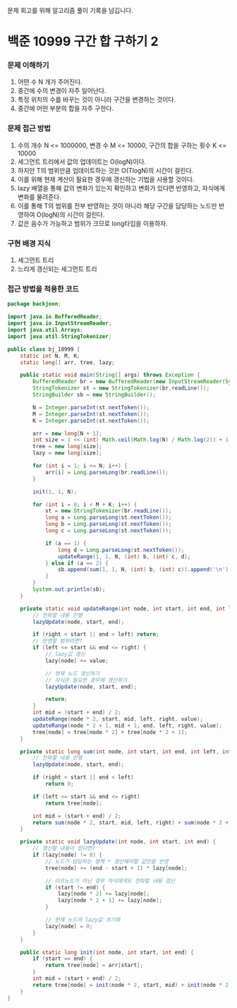 문제 회고를 위해 알고리즘 풀이 기록을 남깁니다.

# 백준 10999 구간 합 구하기 2


### 문제 이해하기
1. 어떤 수 N 개가 주어진다.
2. 중간에 수의 변경이 자주 일어난다.
3. 특정 위치의 수를 바꾸는 것이 아니라 구간을 변경하는 것이다.
4. 중간에 어떤 부분의 합을 자주 구한다.

### 문제 접근 방법
1. 수의 개수 N <= 1000000, 변경 수 M <= 10000, 구간의 합을 구하는 횟수 K <= 10000
2. 세그먼트 트리에서 값의 업데이트는 O(logN)이다.
3. 하지만 T의 범위만큼 업데이트하는 것은 O(TlogN)의 시간이 걸린다.
4. 이를 위해 현재 계산이 필요한 경우에 갱신하는 기법을 사용할 것이다.
5. lazy 배열을 통해 값의 변화가 있는지 확인하고 변화가 있다면 반영하고, 자식에게 변화를 물려준다.
6. 이를 통해 T의 범위를 전부 반영하는 것이 아니라 해당 구간을 담당하는 노드만 반영하여 O(logN)의 시간이 걸린다.
7. 값은 음수가 가능하고 범위가 크므로 long타입을 이용하자.

### 구현 배경 지식
1. 세그먼트 트리
2. 느리게 갱신되는 세그먼트 트리

### 접근 방법을 적용한 코드
```java
package backjoon;

import java.io.BufferedReader;
import java.io.InputStreamReader;
import java.util.Arrays;
import java.util.StringTokenizer;

public class bj_10999 {
    static int N, M, K;
    static long[] arr, tree, lazy;

    public static void main(String[] args) throws Exception {
        BufferedReader br = new BufferedReader(new InputStreamReader(System.in));
        StringTokenizer st = new StringTokenizer(br.readLine());
        StringBuilder sb = new StringBuilder();

        N = Integer.parseInt(st.nextToken());
        M = Integer.parseInt(st.nextToken());
        K = Integer.parseInt(st.nextToken());

        arr = new long[N + 1];
        int size = 1 << (int) Math.ceil(Math.log(N) / Math.log(2)) + 1;
        tree = new long[size];
        lazy = new long[size];

        for (int i = 1; i <= N; i++) {
            arr[i] = Long.parseLong(br.readLine());
        }

        init(1, 1, N);

        for (int i = 0; i < M + K; i++) {
            st = new StringTokenizer(br.readLine());
            long a = Long.parseLong(st.nextToken());
            long b = Long.parseLong(st.nextToken());
            long c = Long.parseLong(st.nextToken());

            if (a == 1) {
                long d = Long.parseLong(st.nextToken());
                updateRange(1, 1, N, (int) b, (int) c, d);
            } else if (a == 2) {
                sb.append(sum(1, 1, N, (int) b, (int) c)).append('\n');
            }
        }
        System.out.println(sb);
    }

    private static void updateRange(int node, int start, int end, int left, int right, long value) {
        // 전파할 내용 진행
        lazyUpdate(node, start, end);

        if (right < start || end < left) return;
        // 반영할 범위라면?
        if (left <= start && end <= right) {
            // lazy값 갱신
            lazy[node] += value;

            // 현재 노드 갱신하기
            // 자식은 필요한 경우에 갱신하기
            lazyUpdate(node, start, end);

            return;
        }
        int mid = (start + end) / 2;
        updateRange(node * 2, start, mid, left, right, value);
        updateRange(node * 2 + 1, mid + 1, end, left, right, value);
        tree[node] = tree[node * 2] + tree[node * 2 + 1];
    }

    private static long sum(int node, int start, int end, int left, int right) {
        // 전파할 내용 진행
        lazyUpdate(node, start, end);

        if (right < start || end < left)
            return 0;

        if (left <= start && end <= right)
            return tree[node];

        int mid = (start + end) / 2;
        return sum(node * 2, start, mid, left, right) + sum(node * 2 + 1, mid + 1, end, left, right);
    }

    private static void lazyUpdate(int node, int start, int end) {
        // 갱신할 내용이 있다면?
        if (lazy[node] != 0) {
            // 노드가 담당하는 영역 * 갱신해야할 값만큼 반영
            tree[node] += (end - start + 1) * lazy[node];

            // 리프노드가 아닌 경우 자식에게도 전파할 내용 갱신
            if (start != end) {
                lazy[node * 2] += lazy[node];
                lazy[node * 2 + 1] += lazy[node];
            }

            // 현재 노드의 lazy값 초기화
            lazy[node] = 0;
        }
    }

    public static long init(int node, int start, int end) {
        if (start == end) {
            return tree[node] = arr[start];
        }
        int mid = (start + end) / 2;
        return tree[node] = init(node * 2, start, mid) + init(node * 2 + 1, mid + 1, end);
    }
}

```
